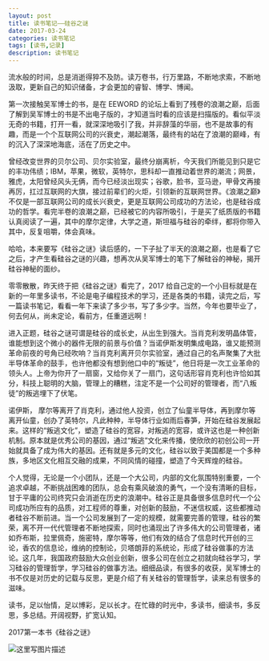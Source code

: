 ```yaml
---
layout: post
title: 读书笔记——硅谷之谜
date: 2017-03-24
categories: 读书笔记
tags: [读书,记录]
description: 读书笔记
---
```


流水般的时间，总是消逝得猝不及防。读万卷书，行万里路，不断地求索，不断地汲取，更新自己的知识储备，才会更加的睿智、博学、博闻。

第一次接触吴军博士的书，是在 EEWORD 的论坛上看到了残卷的浪潮之巅，后面了解到吴军博士的书是不出电子版的，才知道当时看的应该是扫描版的。看似平淡无奇的书籍，打开一看，就深深地吸引了我，并非辞藻的华丽，也不是故事的有趣，而是一个个互联网公司的兴衰史，潮起潮落，最终有的站在了浪潮的巅峰，有的沉入了深深地海底，活在了历史之中。

曾经改变世界的贝尔公司、贝尔实验室，最终分崩离析，今天我们所能见到只是它的丰功伟绩；IBM，苹果，微软，英特尔，思科却一直推动着世界的潮流；网景，雅虎，太阳曾经风头无俩，而今已经淡出现实；谷歌，脸书，亚马逊，甲骨文再接再厉，扛过互联网的大旗，接过前辈们的火炬，引领新的互联网世界。《浪潮之巅》不仅是一部互联网公司的成长兴衰史，更是互联网公司成功的方法论，也是硅谷成功的哲学。看完半卷的浪潮之巅，已经被它的内容所吸引，于是买了纸质版的书籍认真阅读了一遍，其中的摩尔定律，大学之道，斯坦福与硅谷的牵绊，都将你带入其中，反复咀嚼，体会真味。

哈哈，本来要写《硅谷之谜》读后感的，一下子扯了半天的浪潮之巅，也是看了它之后，才产生看硅谷之谜的兴趣，想再次从吴军博士的笔下了解硅谷的神秘，揭开硅谷神秘的面纱。

零零散散，昨天终于把《硅谷之谜》看完了，2017 给自己定的一个小目标就是在新的一年里多读书，不论是电子编程技术的学习，还是各类的书籍，读完之后，写一篇读书笔记，看看一年下来读了多少书，写了多少字。当然，今年也要毕业了，何去何从，尚未定论，看前方，任重道远啊！

进入正题，硅谷之谜可谓是硅谷的成长史，从出生到强大。当肖克利发明晶体管，谁能想到这个微小的器件无限的前景与价值？当诺伊斯发明集成电路，谁又能预测革命前夜的号角已经吹响？当肖克利离开贝尔实验室，通过自己的名声聚集了大批半导体革命的鼓手，也许他都没有想到他口中的“叛徒”，他日将是一次工业革命的领头人。上帝为你开了一扇窗，又给你关了一扇门，这句话形容肖克利也许恰如其分，科技上聪明的大脑，管理上的糟糕，注定不是一个公司好的管理者，而“八叛徒”的叛逃埋下了伏笔。

诺伊斯， 摩尔等离开了肖克利，通过他人投资，创立了仙童半导体，再到摩尔等离开仙童，创办了英特尔，凡此种种，半导体行业如雨后春笋，开始在硅谷发展起来。这样的“叛逃文化”，塑造了硅谷的宽容，对叛逃的宽容，或许这也是一种创新机制。原本就是优秀公司的基因，通过“叛逃”文化来传播，使欣欣的初创公司一开始就具备了成为伟大的基因。还有就是多元的文化，硅谷以致于美国都是一个多种族，多地区文化相互交融的成果，不同风情的碰撞，塑造了今天辉煌的硅谷。

个人觉得，无论是一个小团队，还是一个大公司，内部的文化氛围特别重要，一个追求卓越，不断挑战困难的团队，总会有乘风破浪的勇气，一个没有清晰的目标，甘于平庸的公司终究只会消逝在历史的浪潮中。硅谷正是具备很多信息时代一个公司成功所应有的品质，对工程师的尊重，对创新的鼓励，不迷信权威，这些都推动者硅谷不断前进。当一个公司发展到了一定的规模，就需要完善的管理，硅谷的繁荣，离不开一代代管理者不断地探索，同时也涌现出了许多伟大的公司管理者，诸如乔布斯，拉里佩奇，施密特，摩尔等等，他们有效的结合了信息时代开创的三论，香农的信息论，维纳的控制论，贝塔朗菲的系统论，形成了硅谷做事的方法论。这几年，我国政府鼓励大众创业创新，很多公司在创立之初就向硅谷学习，学习硅谷的管理哲学，学习硅谷的做事方法。细细品读，有很多的收获，吴军博士的书不仅是对历史的记载与反思，更是介绍了有关硅谷的管理哲学，读来总有很多的滋味。

读书，足以怡情，足以博彩，足以长才。在忙碌的时光中，多读书，细读书，多反思，多总结。开阔视野，扩宽认知。

2017第一本书《硅谷之谜》

![这里写图片描述](http://img.blog.csdn.net/20170324214326736?watermark/2/text/aHR0cDovL2Jsb2cuY3Nkbi5uZXQvd3d0MTg4MTE3MDc5NzE=/font/5a6L5L2T/fontsize/400/fill/I0JBQkFCMA==/dissolve/70/gravity/SouthEast)




